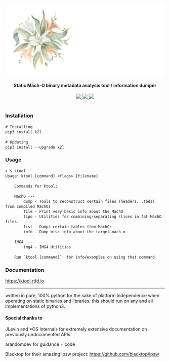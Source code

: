 <p align="center">
<img src=".github/svg/logo.png" alt="Logo" width=500px> 
</p>
<h4 align="center">
Static Mach-O binary metadata analysis tool / information dumper
</h4>
<p align="center">
  <a href="https://github.com/kritantadev/ktool/actions/workflows/tests.yml">
    <image src="https://github.com/kritantadev/ktool/actions/workflows/tests.yml/badge.svg">
  </a>
  <a href="https://ktool.rtfd.io">
    <image src="https://readthedocs.org/projects/ktool/badge/?version=latest">
  </a>
  <a href="https://pypi.org/project/k2l/">
    <image src="https://badge.fury.io/py/k2l.svg">
  </a>
    <br>
    <br>
</p>
    
### Installation

```shell
# Installing
pip3 install k2l

# Updating
pip3 install --upgrade k2l
```

### Usage 

```
> $ ktool
Usage: ktool [command] <flags> [filename]
    
    Commands for ktool:

    MachO ---
        dump - Tools to reconstruct certain files (headers, .tbds) from compiled MachOs
        file - Print very basic info about the MachO
        lipo - Utilities for combining/separating slices in fat MachO files.
        list - Dumps certain tables from MachOs
        info - Dump misc info about the target mach-o

    IMG4  ---
        img4 - IMG4 Utilities
    
    Run `ktool [command]`  for info/examples on using that command
```

### Documentation

https://ktool.rtfd.io

---

written in pure, 100% python for the sake of platform independence when operating on static binaries and libraries. 
this should run on any and all implementations of python3.

#### Special thanks to

JLevin and *OS Internals for extremely extensive documentation on previously undocumented APIs 

arandomdev for guidance + code

Blacktop for their amazing ipsw project: https://github.com/blacktop/ipsw  
